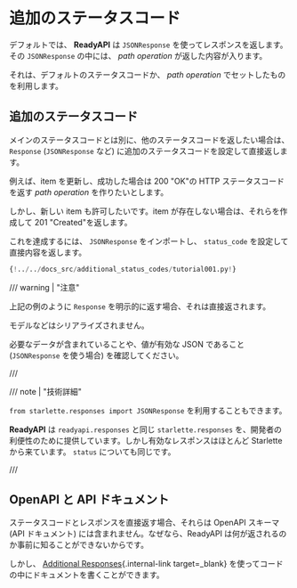# 追加のステータスコード

デフォルトでは、 **ReadyAPI** は `JSONResponse` を使ってレスポンスを返します。その `JSONResponse` の中には、 _path operation_ が返した内容が入ります。

それは、デフォルトのステータスコードか、 _path operation_ でセットしたものを利用します。

## 追加のステータスコード

メインのステータスコードとは別に、他のステータスコードを返したい場合は、`Response` (`JSONResponse` など) に追加のステータスコードを設定して直接返します。

例えば、item を更新し、成功した場合は 200 "OK"の HTTP ステータスコードを返す _path operation_ を作りたいとします。

しかし、新しい item も許可したいです。item が存在しない場合は、それらを作成して 201 "Created"を返します。

これを達成するには、 `JSONResponse` をインポートし、 `status_code` を設定して直接内容を返します。

```Python hl_lines="4  25"
{!../../docs_src/additional_status_codes/tutorial001.py!}
```

/// warning | "注意"

上記の例のように `Response` を明示的に返す場合、それは直接返されます。

モデルなどはシリアライズされません。

必要なデータが含まれていることや、値が有効な JSON であること (`JSONResponse` を使う場合) を確認してください。

///

/// note | "技術詳細"

`from starlette.responses import JSONResponse` を利用することもできます。

**ReadyAPI** は `readyapi.responses` と同じ `starlette.responses` を、開発者の利便性のために提供しています。しかし有効なレスポンスはほとんど Starlette から来ています。 `status` についても同じです。

///

## OpenAPI と API ドキュメント

ステータスコードとレスポンスを直接返す場合、それらは OpenAPI スキーマ (API ドキュメント) には含まれません。なぜなら、ReadyAPI は何が返されるのか事前に知ることができないからです。

しかし、 [Additional Responses](additional-responses.md){.internal-link target=\_blank} を使ってコードの中にドキュメントを書くことができます。
